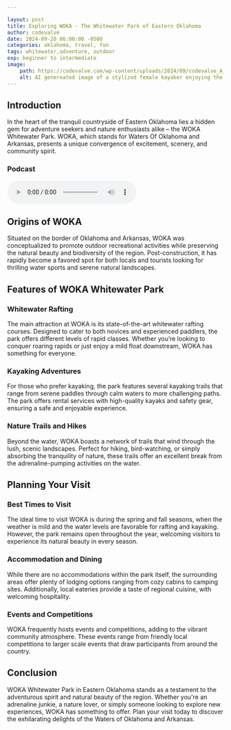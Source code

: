 ```yaml
---

layout: post
title: Exploring WOKA - The Whitewater Park of Eastern Oklahoma
author: codevalve
date: 2024-09-20 06:00:00 -0500
categories: oklahoma, travel, fun
tags: whitewater,adventure, outdoor
exp: beginner to intermediate
image:
    path: https://codevalve.com/wp-content/uploads/2024/09/codevalve_A_red_kayak_with_an_athlete_in_white_gear_and_blue__329bebe5-25af-4b80-8d5f-7b14c7809643_1.png
    alt: AI genereated image of a stylized female kayaker enjoying the course.
---
```


## Introduction

In the heart of the tranquil countryside of Eastern Oklahoma lies a hidden gem for adventure seekers and nature enthusiasts alike – the WOKA Whitewater Park. WOKA, which stands for Waters Of Oklahoma and Arkansas, presents a unique convergence of excitement, scenery, and community spirit.

### Podcast

<audio ref='podcast' src="https://codevalve.com/wp-content/uploads/2024/09/Codevalve-Podcast-WOKA.mp3" controls></audio>

## Origins of WOKA

Situated on the border of Oklahoma and Arkansas, WOKA was conceptualized to promote outdoor recreational activities while preserving the natural beauty and biodiversity of the region. Post-construction, it has rapidly become a favored spot for both locals and tourists looking for thrilling water sports and serene natural landscapes.

## Features of WOKA Whitewater Park

### Whitewater Rafting

The main attraction at WOKA is its state-of-the-art whitewater rafting courses. Designed to cater to both novices and experienced paddlers, the park offers different levels of rapid classes. Whether you’re looking to conquer roaring rapids or just enjoy a mild float downstream, WOKA has something for everyone.

### Kayaking Adventures

For those who prefer kayaking, the park features several kayaking trails that range from serene paddles through calm waters to more challenging paths. The park offers rental services with high-quality kayaks and safety gear, ensuring a safe and enjoyable experience.

### Nature Trails and Hikes

Beyond the water, WOKA boasts a network of trails that wind through the lush, scenic landscapes. Perfect for hiking, bird-watching, or simply absorbing the tranquility of nature, these trails offer an excellent break from the adrenaline-pumping activities on the water.

## Planning Your Visit

### Best Times to Visit

The ideal time to visit WOKA is during the spring and fall seasons, when the weather is mild and the water levels are favorable for rafting and kayaking. However, the park remains open throughout the year, welcoming visitors to experience its natural beauty in every season.

### Accommodation and Dining

While there are no accommodations within the park itself, the surrounding areas offer plenty of lodging options ranging from cozy cabins to camping sites. Additionally, local eateries provide a taste of regional cuisine, with welcoming hospitality.

### Events and Competitions

WOKA frequently hosts events and competitions, adding to the vibrant community atmosphere. These events range from friendly local competitions to larger scale events that draw participants from around the country.

## Conclusion

WOKA Whitewater Park in Eastern Oklahoma stands as a testament to the adventurous spirit and natural beauty of the region. Whether you're an adrenaline junkie, a nature lover, or simply someone looking to explore new experiences, WOKA has something to offer. Plan your visit today to discover the exhilarating delights of the Waters of Oklahoma and Arkansas.
